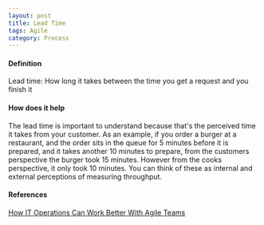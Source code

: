 ```yaml
---
layout: post
title: Lead Time
tags: Agile
category: Process
---
```

#### Definition ####

Lead time:  How long it takes between the time you get a request and you finish it

#### How does it help ####

The lead time is important to understand because that's the perceived time it takes from your customer.  As an example, if you order a burger at a restaurant, and the order sits in the queue for 5 minutes before it is prepared, and it takes another 10 minutes to prepare, from the customers perspective the burger took 15 minutes.  However from the cooks perspective, it only took 10 minutes.  You can think of these as internal and external perceptions of measuring throughput.

#### References ####

[How IT Operations Can Work Better With Agile Teams](http://www.payton-consulting.com/operations-can-work-agile-teams/)
